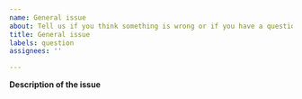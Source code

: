 ```yaml
---
name: General issue
about: Tell us if you think something is wrong or if you have a question
title: General issue
labels: question
assignees: ''

---
```


**Description of the issue**

<!-- Please explain briefly what is the problem.
If it is about a GitHub project, please include its URL. -->
